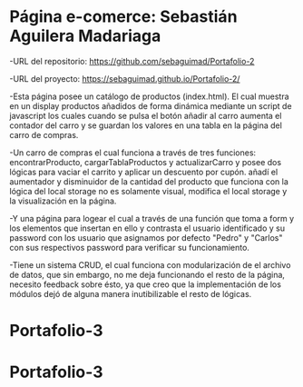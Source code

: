 # Página e-comerce: Sebastián Aguilera Madariaga

-URL del repositorio: https://github.com/sebaguimad/Portafolio-2

-URL del proyecto: https://sebaguimad.github.io/Portafolio-2/

-Esta página posee un catálogo de productos (index.html). El cual muestra en un display productos añadidos de forma dinámica mediante un script de javascript los cuales cuando se pulsa el botón añadir al carro aumenta el contador del carro y se guardan los valores en una tabla en la página del carro de compras.

-Un carro de compras el cual funciona a través de tres funciones: encontrarProducto, cargarTablaProductos y actualizarCarro y posee dos lógicas para vaciar el carrito y aplicar un descuento por cupón. añadí el aumentador y disminuidor de la cantidad del producto que funciona con la lógica del local storage no es solamente visual, modifica el local storage y la visualización en la página. 

-Y una página para logear el cual a través de  una función que toma a form y los elementos que insertan en ello y contrasta el usuario identificado y su password con los usuario que asignamos por defecto "Pedro" y "Carlos" con sus respectivos password para verificar su funcionamiento.

-Tiene un sistema CRUD, el cual funciona con modularización de el archivo de datos, que sin embargo, no me deja funcionando el resto de la página, necesito feedback sobre ésto, ya que creo que la implementación de los módulos dejó de alguna manera inutibilizable el resto de lógicas.
# Portafolio-3
# Portafolio-3
